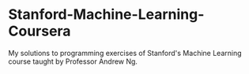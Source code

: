 # Stanford-Machine-Learning-Coursera
My solutions to programming exercises of Stanford's Machine Learning course taught by Professor Andrew Ng.

